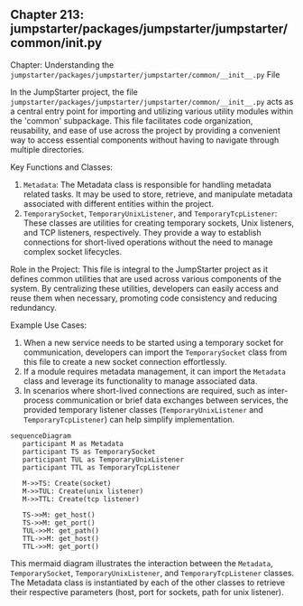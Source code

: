 ## Chapter 213: jumpstarter/packages/jumpstarter/jumpstarter/common/__init__.py

 Chapter: Understanding the `jumpstarter/packages/jumpstarter/jumpstarter/common/__init__.py` File

In the JumpStarter project, the file `jumpstarter/packages/jumpstarter/jumpstarter/common/__init__.py` acts as a central entry point for importing and utilizing various utility modules within the 'common' subpackage. This file facilitates code organization, reusability, and ease of use across the project by providing a convenient way to access essential components without having to navigate through multiple directories.

Key Functions and Classes:
1. `Metadata`: The Metadata class is responsible for handling metadata related tasks. It may be used to store, retrieve, and manipulate metadata associated with different entities within the project.
2. `TemporarySocket`, `TemporaryUnixListener`, and `TemporaryTcpListener`: These classes are utilities for creating temporary sockets, Unix listeners, and TCP listeners, respectively. They provide a way to establish connections for short-lived operations without the need to manage complex socket lifecycles.

Role in the Project:
This file is integral to the JumpStarter project as it defines common utilities that are used across various components of the system. By centralizing these utilities, developers can easily access and reuse them when necessary, promoting code consistency and reducing redundancy.

Example Use Cases:
1. When a new service needs to be started using a temporary socket for communication, developers can import the `TemporarySocket` class from this file to create a new socket connection effortlessly.
2. If a module requires metadata management, it can import the `Metadata` class and leverage its functionality to manage associated data.
3. In scenarios where short-lived connections are required, such as inter-process communication or brief data exchanges between services, the provided temporary listener classes (`TemporaryUnixListener` and `TemporaryTcpListener`) can help simplify implementation.

 ```mermaid
sequenceDiagram
    participant M as Metadata
    participant TS as TemporarySocket
    participant TUL as TemporaryUnixListener
    participant TTL as TemporaryTcpListener

    M->>TS: Create(socket)
    M->>TUL: Create(unix listener)
    M->>TTL: Create(tcp listener)

    TS->>M: get_host()
    TS->>M: get_port()
    TUL->>M: get_path()
    TTL->>M: get_host()
    TTL->>M: get_port()
```

This mermaid diagram illustrates the interaction between the `Metadata`, `TemporarySocket`, `TemporaryUnixListener`, and `TemporaryTcpListener` classes. The Metadata class is instantiated by each of the other classes to retrieve their respective parameters (host, port for sockets, path for unix listener).